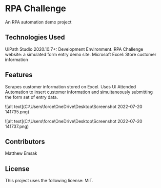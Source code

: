# <strong> RPA Challenge </strong>
An RPA automation demo project

## <strong> Technologies Used </strong>
UiPath Studio 2020.10.7+: Development Environment.
RPA Challenge website: a simulated form entry demo site.
Microsoft Excel: Store customer information

## <strong> Features </strong>
Scrapes customer information stored on Excel. Uses UI Attended Automation to insert customer information and simultaneously submitting the form set of entry data.


![alt text](C:\Users\force\OneDrive\Desktop\Screenshot 2022-07-20 141735.png)

![alt text](C:\Users\force\OneDrive\Desktop\Screenshot 2022-07-20 141737.png)

## <strong> Contributors </strong>
Matthew Emsak

## <strong> License </strong>
This project uses the following license: MiT.
